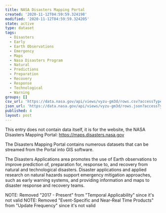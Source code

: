 ```yaml
---
title: NASA Disasters Mapping Portal
created: '2020-11-12T04:59:59.324198'
modified: '2020-11-12T04:59:59.324205'
state: active
type: dataset
tags:
  - Disasters
  - Early
  - Earth Observations
  - Emergency
  - Maps
  - Nasa Disasters Program
  - Natural
  - Predictions
  - Preparation
  - Recovery
  - Response
  - Technological
  - Warning
groups: []
csv_url: 'https://data.nasa.gov/api/views/vyzu-gm3d/rows.csv?accessType=DOWNLOAD'
json_url: 'https://data.nasa.gov/api/views/vyzu-gm3d/rows.json?accessType=DOWNLOAD'
published: 4
layout: post
---
```

This entry does not contain data itself, it is for the website, the NASA Disasters Mapping Portal: https://maps.disasters.nasa.gov

The Disasters Mapping Portal contains numerous datasets that can be streamed from the Portal into GIS software. 

The Disasters Applications area promotes the use of Earth observations to improve prediction of, preparation for, response to, and recovery from natural and technological disasters. Disaster applications and applied research on natural hazards support emergency mitigation approaches, such as early warning systems, and providing information and maps to disaster response and recovery teams.

NOTE: Removed "2017 - Present" from "Temporal Applicability" since it's not valid
NOTE: Removed "Event-Specific and Near-Real Time Products" from "Update Frequency" since it's not valid
